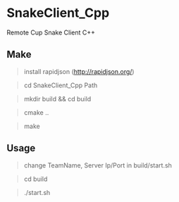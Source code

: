 # SnakeClient_Cpp
Remote Cup Snake Client C++

## Make
> install rapidjson (http://rapidjson.org/)

> cd SnakeClient_Cpp Path

> mkdir build && cd build

> cmake ..

> make

## Usage
> change TeamName, Server Ip/Port in build/start.sh

> cd build

> ./start.sh


